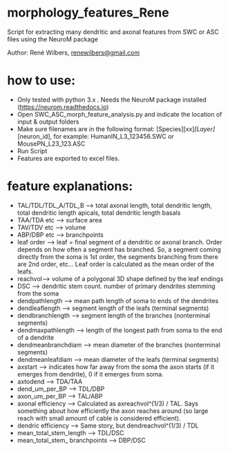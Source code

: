 # morphology_features_Rene
 Script for extracting many dendritic and axonal features from SWC or ASC files using the NeuroM package

Author: René Wilbers, renewilbers@gmail.com

# how to use:
 * Only tested with python 3.x . Needs the NeuroM package installed (https://neurom.readthedocs.io)
 * Open SWC_ASC_morph_feature_analysis.py and indicate the location of input & output folders
 * Make sure filenames are in the following format:
  [Species][xx]_[Layer]_[neuron_id], for example: HumanIN_L3_123456.SWC or MousePN_L23_123.ASC
 * Run Script
 * Features are exported to excel files.

# feature explanations:
* TAL/TDL/TDL_A/TDL_B --> total axonal length, total dendritic length, total dendritic length apicals, total dendritic length basals
* TAA/TDA etc --> surface area
* TAV/TDV etc --> volume
* ABP/DBP etc --> branchpoints
* leaf order --> leaf = final segment of a dendritic or axonal branch. Order depends on how often a segment has branched. So, a segment coming directly from the soma is 1st order, the segments branching from there are 2nd order, etc... Leaf order is calculated as the mean order of the leafs.
* reachvol--> volume of a polygonal 3D shape defined by the leaf endings  
* DSC --> dendritic stem count. number of primary dendrites stemming from the soma
* dendpathlength --> mean path length of soma to ends of the dendrites
* dendleaflength --> segment length of the leafs (terminal segments)
* dendbranchlength --> segment length of the branches (nonterminal segments)
* dendmaxpathlength --> length of the longest path from soma to the end of a dendrite
* dendmeanbranchdiam --> mean diameter of the branches (nonterminal segments)
* dendmeanleafdiam --> mean diameter of the leafs (terminal segments)
* axstart --> indicates how far away from the soma the axon starts (if it emerges from dendrite), 0 if it emerges from soma.
* axtodend --> TDA/TAA
* dend_um_per_BP --> TDL/DBP
* axon_um_per_BP --> TAL/ABP
* axonal efficiency --> Calculated as axreachvol^(1/3) / TAL. Says something about how efficiently the axon reaches around (so large reach with small amount of cable is considered efficient).
* dendric efficiency --> Same story, but  dendreachvol^(1/3) / TDL
* mean_total_stem_length --> TDL/DSC
* mean_total_stem_ branchpoints --> DBP/DSC 
